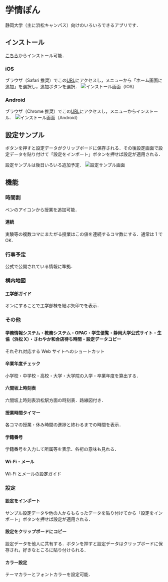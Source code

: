 # 学情ぽん

静岡大学（主に浜松キャンパス）向けのいろいろできるアプリです．

## インストール

[こちら](https://tsuyopon-1067.github.io/react-gakujo/)からインストール可能．

### iOS

ブラウザ（Safari 推奨）でこの[URL](https://tsuyopon-1067.github.io/react-gakujo/)にアクセスし，メニューから「ホーム画面に追加」を選択し，追加ボタンを選択．
![インストール画面（IOS）](./img/installIos.jpg)

### Android

ブラウザ（Chrome 推奨）でこの[URL](https://tsuyopon-1067.github.io/react-gakujo/)にアクセスし，メニューからインストール．
![インストール画面（Android）](./img/installAndroid.jpg)

## 設定サンプル

ボタンを押すと設定データがクリップボードに保存される．その後設定画面で設定データを貼り付けて「設定をインポート」ボタンを押せば設定が適用される．

設定サンプルは後日いろいろ追加予定．
![設定サンプル画面](./img/settingsImport.jpg)

## 機能

### 時間割

ペンのアイコンから授業を追加可能．

#### 連続

実験等の複数コマにまたがる授業はこの値を連続するコマ数にする．通常は 1 で OK．

### 行事予定

公式で公開されている情報に準拠．

### 構内地図

#### 工学部ガイド

オンにすることで工学部棟を結ぶ矢印でを表示．

### その他

#### 学務情報システム・教務システム・OPAC・学生便覧・静岡大学公式サイト・生協（浜松 X）・さわやか和合店待ち時間・設定データコピー

それぞれ対応する Web サイトへのショートカット

#### 卒業年度チェック

小学校・中学校・高校・大学・大学院の入学・卒業年度を算出する．

#### 六間坂上時刻表

六間坂上時刻表浜松駅方面の時刻表．路線図付き．

#### 授業時間タイマー

各コマの授業・休み時間の進捗と終わるまでの時間を表示．

#### 学籍番号

学籍番号を入力して所属等を表示．各桁の意味も見れる．

#### Wi-Fi・メール

Wi-Fi とメールの設定ガイド

### 設定

#### 設定をインポート

サンプル設定データや他の人からもらったデータを貼り付けてから「設定をインポート」ボタンを押せば設定が適用される．

#### 設定をクリップボードにコピー

設定データを他人に共有する．ボタンを押すと設定データはクリップボードに保存され，好きなところに貼り付けられる．

#### カラー設定

テーマカラーとフォントカラーを設定可能．
